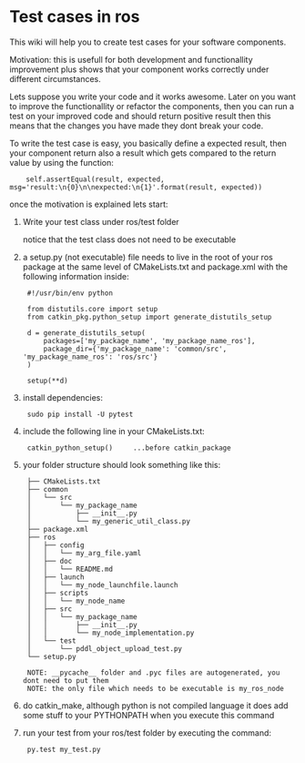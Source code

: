 Test cases in ros
=================

This wiki will help you to create test cases for your software components.

Motivation: this is usefull for both development and functionallity improvement plus shows 
that your component works correctly under different circumstances.

Lets suppose you write your code and it works awesome. Later on you want to improve the functionallity or
refactor the components, then you can run a test on your improved code and should return positive result then
this means that the changes you have made they dont break your code.

To write the test case is easy, you basically define a expected result, then your component return also a result
which gets compared to the return value by using the function:

        self.assertEqual(result, expected, msg='result:\n{0}\n\nexpected:\n{1}'.format(result, expected))

once the motivation is explained lets start: 
       
1. Write your test class under ros/test folder
        
    notice that the test class does not need to be executable

2. a setup.py (not executable) file needs to live in the root of your ros package at the same level of CMakeLists.txt and package.xml
with the following information inside:

        #!/usr/bin/env python

        from distutils.core import setup
        from catkin_pkg.python_setup import generate_distutils_setup

        d = generate_distutils_setup(
            packages=['my_package_name', 'my_package_name_ros'], 
            package_dir={'my_package_name': 'common/src', 'my_package_name_ros': 'ros/src'}
        )

        setup(**d)
        
3. install dependencies:

        sudo pip install -U pytest

4. include the following line in your CMakeLists.txt:

        catkin_python_setup()     ...before catkin_package

5. your folder structure should look something like this:

        ├── CMakeLists.txt
        ├── common
        │   └── src
        │       └── my_package_name
        │           ├── __init__.py
        │           └── my_generic_util_class.py
        ├── package.xml
        ├── ros
        │   ├── config
        │   │   └── my_arg_file.yaml
        │   ├── doc
        │   │   └── README.md
        │   ├── launch
        │   │   └── my_node_launchfile.launch
        │   ├── scripts
        │   │   └── my_node_name
        │   ├── src
        │   │   └── my_package_name
        │   │       ├── __init__.py
        │   │       └── my_node_implementation.py
        │   └── test
        │       └── pddl_object_upload_test.py
        └── setup.py
        
        NOTE: __pycache__ folder and .pyc files are autogenerated, you dont need to put them 
        NOTE: the only file which needs to be executable is my_ros_node
       
6. do catkin_make, although python is not compiled language it does add some stuff to your PYTHONPATH when you execute this command
       
7. run your test from your ros/test folder by executing the command:

        py.test my_test.py